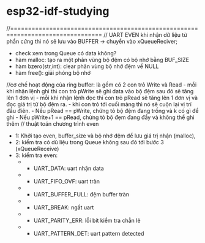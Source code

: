 # esp32-idf-studying

//================================================================================
//          UART EVEN
khi nhận dữ liệu từ phần cứng thì nó sẽ lưu vào BUFFER -> chuyển vào xQueueReciver;

+ check xem trong Queue có data không?
+ hàm malloc: tạo ra một phân vùng bộ đệm có bộ nhớ bằng BUF_SIZE
+ hàm bzero(str,int): clear phân vùng bộ nhớ đệm về NULL
+ hàm free(): giải phóng bộ nhớ

//cơ chế hoạt động của ring buffer: là gồm có 2 con trỏ Write và Read
    -   mỗi khi nhận lệnh ghi thì con trỏ pWrite sẽ ghi data vào bộ đệm sau đó sẽ tăng lên 1 đơn vị
    - mỗi khi  nhận lệnh đọc thi con trỏ pRead sẽ tăng lên 1 đơn vị và đọc giá trị từ bộ đệm ra. 
    - khi con trỏ tới cuối mảng thì nó sẽ cuộn lại vị trí đầu điên.
    - Nếu pRead == pWrite, chứng tỏ bộ đệm đang trống và k có gì để ghi
    - Nếu pWrite+1 == pRead, chứng tỏ bộ đẹm đang đầy và không thể ghi thêm
// thuật toán chương trình even

+ 1: Khởi tạo even, buffer_size và bộ nhớ đệm để lưu giá trị nhận (malloc), 
+ 2: kiểm tra có dũ liệu trong Queue không sau đó tới bước 3 (xQueueReceive)
+ 3: kiểm tra even:
    + + UART_DATA: uart nhận data
    + + UART_FIFO_OVF: uart tràn 
    + + UART_BUFFER_FULL: đệm buffer tràn
    + + UART_BREAK: ngắt uart
    + + UART_PARITY_ERR: lỗi bit kiểm tra chẵn lẻ
    + + UART_PATTERN_DET: uart pattern detected
